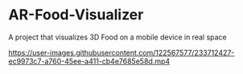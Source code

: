 # AR-Food-Visualizer
A project that visualizes 3D Food on a mobile device in real space


https://user-images.githubusercontent.com/122567577/233712427-ec9973c7-a760-45ee-a411-cb4e7685e58d.mp4

